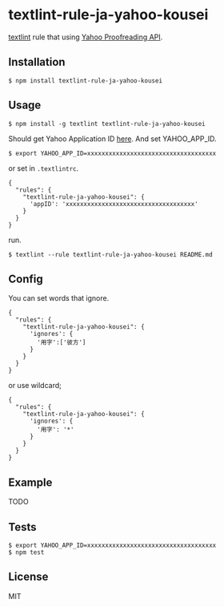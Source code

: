 # textlint-rule-ja-yahoo-kousei
[textlint](https://github.com/textlint/textlint) rule that using [Yahoo Proofreading API](http://developer.yahoo.co.jp/webapi/jlp/kousei/v1/kousei.html).

## Installation

```
$ npm install textlint-rule-ja-yahoo-kousei
```

## Usage
```
$ npm install -g textlint textlint-rule-ja-yahoo-kousei
```

Should get Yahoo Application ID [here](https://e.developer.yahoo.co.jp/dashboard/).
And set YAHOO_APP_ID.

```
$ export YAHOO_APP_ID=xxxxxxxxxxxxxxxxxxxxxxxxxxxxxxxxxxxx
```

or set in `.textlintrc`.

```
{
  "rules": {
    "textlint-rule-ja-yahoo-kousei": {
      'appID': 'xxxxxxxxxxxxxxxxxxxxxxxxxxxxxxxxxxxx'
    }
  }
}
```

run.

```
$ textlint --rule textlint-rule-ja-yahoo-kousei README.md
```

## Config

You can set words that ignore.

```
{
  "rules": {
    "textlint-rule-ja-yahoo-kousei": {
      'ignores': {
        '用字':['彼方']
      }
    }
  }
}
```

or use wildcard;

```
{
  "rules": {
    "textlint-rule-ja-yahoo-kousei": {
      'ignores': {
        '用字': '*'
      }
    }
  }
}
```

## Example
TODO

## Tests

```
$ export YAHOO_APP_ID=xxxxxxxxxxxxxxxxxxxxxxxxxxxxxxxxxxxx
$ npm test
```

## License
MIT
